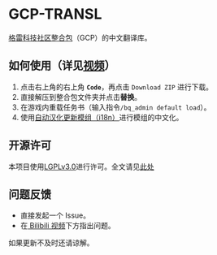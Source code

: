 # GCP-TRANSL
[格雷科技社区整合包](https://github.com/GregTechCEu/GregTech-Community-Pack)（GCP）的中文翻译库。
## 如何使用（详见[视频]()）
1. 点击右上角的右上角 **`Code`**，再点击 `Download ZIP` 进行下载。
2. 直接解压到整合包文件夹并点击**替换**。
3. 在游戏内重载任务书（输入指令`/bq_admin default load`）。
4. 使用[自动汉化更新模组（i18n）](https://www.curseforge.com/minecraft/mc-mods/i18nupdatemod)进行模组的中文化。
## 开源许可
本项目使用[LGPLv3.0](https://www.gnu.org/licenses/lgpl-3.0.en.html)进行许可。全文请见[此处]()
## 问题反馈
- 直接发起一个 Issue。
- 在[ Bilibili 视频]()下方指出问题。

如果更新不及时还请谅解。
